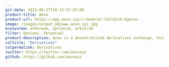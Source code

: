 ```yaml
---
git-date: 2023-08-27T10:15:57-07:00
product-title: Aevo
product-url: https://app.aevo.xyz/r/General-Childish-Egorov
image: /images/output_md/www.aevo.xyz.jpg
ecosystem: ethereum, optimism, arbitrum
filter: Options, Perpetual
product-description: Aevo is a decentralized derivatives exchange, focused on options. The exchange runs on a custom EVM roll-up that rolls up to Ethereum. Aevo operates an off-chain orderbook with on-chain settlements.
coltitle: "Derivatives"
colpermalink: derivatives
twitter: https://twitter.com/aevoxyz
github: https://github.com/aevoxyz
---
```

